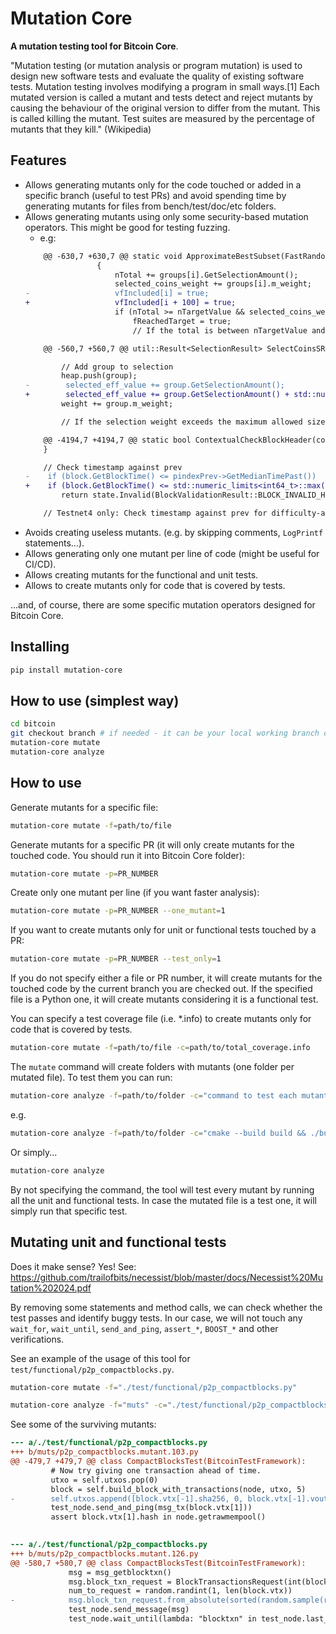 # Mutation Core

**A mutation testing tool for Bitcoin Core**. 

"Mutation testing (or mutation analysis or program mutation) is used to design new software tests and evaluate the quality of existing software tests. Mutation testing involves modifying a program in small ways.[1] Each mutated version is called a mutant and tests detect and reject mutants by causing the behaviour of the original version to differ from the mutant. This is called killing the mutant. Test suites are measured by the percentage of mutants that they kill." (Wikipedia)

## Features

- Allows generating mutants only for the code touched or added in a specific branch (useful to test PRs) and avoid spending time by generating mutants for files from bench/test/doc/etc folders.
- Allows generating mutants using only some security-based mutation operators. This might be good for testing fuzzing.
    - e.g:
    ```diff
        @@ -630,7 +630,7 @@ static void ApproximateBestSubset(FastRandomContext& insecure_rand, const std::v
                    {
                        nTotal += groups[i].GetSelectionAmount();
                        selected_coins_weight += groups[i].m_weight;
    -                   vfIncluded[i] = true;
    +                   vfIncluded[i + 100] = true;
                        if (nTotal >= nTargetValue && selected_coins_weight <= max_selection_weight) {
                            fReachedTarget = true;
                            // If the total is between nTargetValue and nBest, it's our new best
    ```
    ```diff
        @@ -560,7 +560,7 @@ util::Result<SelectionResult> SelectCoinsSRD(const std::vector<OutputGroup>& utx
    
            // Add group to selection
            heap.push(group);
    -        selected_eff_value += group.GetSelectionAmount();
    +        selected_eff_value += group.GetSelectionAmount() + std::numeric_limits<CAmount>::max();
            weight += group.m_weight;
    
            // If the selection weight exceeds the maximum allowed size, remove the least valuable inputs until we
    ```
    ```diff
        @@ -4194,7 +4194,7 @@ static bool ContextualCheckBlockHeader(const CBlockHeader& block, BlockValidatio
        }
    
        // Check timestamp against prev
    -    if (block.GetBlockTime() <= pindexPrev->GetMedianTimePast())
    +    if (block.GetBlockTime() <= std::numeric_limits<int64_t>::max())
            return state.Invalid(BlockValidationResult::BLOCK_INVALID_HEADER, "time-too-old", "block's timestamp is too early");
    
        // Testnet4 only: Check timestamp against prev for difficulty-adjustment
    ```
- Avoids creating useless mutants. (e.g. by skipping comments, `LogPrintf` statements...).
- Allows generating only one mutant per line of code (might be useful for CI/CD).
- Allows creating mutants for the functional and unit tests.
- Allows to create mutants only for code that is covered by tests.

...and, of course, there are some specific mutation operators designed for Bitcoin Core.

## Installing

```sh
pip install mutation-core
```

## How to use (simplest way)

```sh
cd bitcoin
git checkout branch # if needed - it can be your local working branch or some PR branch
mutation-core mutate
mutation-core analyze
```

## How to use

Generate mutants for a specific file:
```sh
mutation-core mutate -f=path/to/file
```

Generate mutants for a specific PR (it will only create mutants for the touched code. You should run it into Bitcoin Core folder):
```sh
mutation-core mutate -p=PR_NUMBER
```

Create only one mutant per line (if you want faster analysis):
```sh
mutation-core mutate -p=PR_NUMBER --one_mutant=1
```

If you want to create mutants only for unit or functional tests touched by a PR:
```sh
mutation-core mutate -p=PR_NUMBER --test_only=1
```

If you do not specify either a file or PR number, it will create mutants for the touched code by the current branch you are checked out. If the specified file is a Python one, it will create mutants considering it is a functional test.

You can specify a test coverage file (i.e. *.info) to create mutants only for code that is covered by tests.
```sh
mutation-core mutate -f=path/to/file -c=path/to/total_coverage.info
```

The `mutate` command will create folders with mutants (one folder per mutated file). To test them you can run:

```sh
mutation-core analyze -f=path/to/folder -c="command to test each mutant"
```
e.g.
```sh
mutation-core analyze -f=path/to/folder -c="cmake --build build && ./build/test/functional/foo123.py"
```

Or simply...
```sh
mutation-core analyze
```

By not specifying the command, the tool will test every mutant by running all the unit and functional tests. In case the mutated file is a test one, it will simply run that specific test.

## Mutating unit and functional tests

Does it make sense? Yes! See: https://github.com/trailofbits/necessist/blob/master/docs/Necessist%20Mutation%202024.pdf

By removing some statements and method calls, we can check whether the test passes and identify buggy tests. In our case, we 
will not touch any `wait_for`, `wait_until`, `send_and_ping`, `assert_*`, `BOOST_*` and other verifications.

See an example of the usage of this tool for `test/functional/p2p_compactblocks.py`.

```bash
mutation-core mutate -f="./test/functional/p2p_compactblocks.py"
```
```bash
mutation-core analyze -f="muts" -c="./test/functional/p2p_compactblocks.py"
```

See some of the surviving mutants:


```diff
--- a/./test/functional/p2p_compactblocks.py
+++ b/muts/p2p_compactblocks.mutant.103.py
@@ -479,7 +479,7 @@ class CompactBlocksTest(BitcoinTestFramework):
         # Now try giving one transaction ahead of time.
         utxo = self.utxos.pop(0)
         block = self.build_block_with_transactions(node, utxo, 5)
-        self.utxos.append([block.vtx[-1].sha256, 0, block.vtx[-1].vout[0].nValue])
         test_node.send_and_ping(msg_tx(block.vtx[1]))
         assert block.vtx[1].hash in node.getrawmempool()
 
```

```diff
--- a/./test/functional/p2p_compactblocks.py
+++ b/muts/p2p_compactblocks.mutant.126.py
@@ -580,7 +580,7 @@ class CompactBlocksTest(BitcoinTestFramework):
             msg = msg_getblocktxn()
             msg.block_txn_request = BlockTransactionsRequest(int(block_hash, 16), [])
             num_to_request = random.randint(1, len(block.vtx))
-            msg.block_txn_request.from_absolute(sorted(random.sample(range(len(block.vtx)), num_to_request)))
             test_node.send_message(msg)
             test_node.wait_until(lambda: "blocktxn" in test_node.last_message, timeout=10)
```
